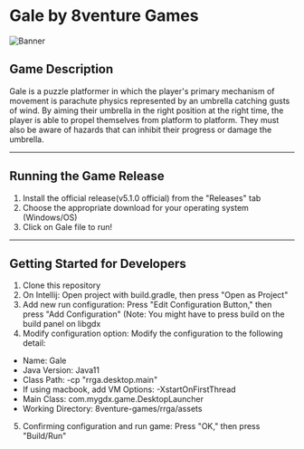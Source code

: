 # Gale by 8venture Games

![Banner](https://github.com/choikh0423/8venture-games/assets/57926472/aaade5c6-5267-40e0-a2f3-9b0e35848cb9)

## Game Description
Gale is a puzzle platformer in which the player's primary mechanism of movement is parachute physics represented by an umbrella catching gusts of wind. By aiming their umbrella in the right position at the right time, the player is able to propel themselves from platform to platform. They must also be aware of hazards that can inhibit their progress or damage the umbrella.

---
## Running the Game Release
1. Install the official release(v5.1.0 official) from the "Releases" tab
2. Choose the appropriate download for your operating system (Windows/OS)
3. Click on Gale file to run!
---
## Getting Started for Developers
1. Clone this repository
2. On Intellij: Open project with build.gradle, then press "Open as Project"
3. Add new run configuration: Press "Edit Configuration Button," then press "Add Configuration" (Note: You might have to press build on the build panel on libgdx
4. Modify configuration option: Modify the configuration to the following detail:
  - Name: Gale
  - Java Version: Java11
  - Class Path: -cp "rrga.desktop.main"
  - If using macbook, add VM Options: -XstartOnFirstThread
  - Main Class: com.mygdx.game.DesktopLauncher
  - Working Directory: 8venture-games/rrga/assets
5. Confirming configuration and run game: Press "OK," then press "Build/Run"

